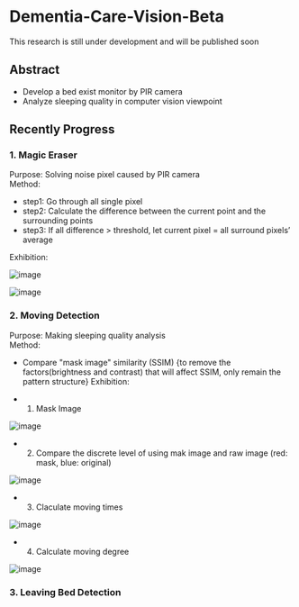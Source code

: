 # Dementia-Care-Vision-Beta
 
This research is still under development and will be published soon

## Abstract

- Develop a bed exist monitor by PIR camera
- Analyze sleeping quality in computer vision viewpoint

## Recently Progress

### 1. Magic Eraser

Purpose: Solving noise pixel caused by PIR camera<br>
Method: 
- step1: Go through all single pixel
- step2: Calculate the difference between the current point and the surrounding points
- step3: If all difference > threshold, let current pixel = all surround pixels’ average


Exhibition: 

![image](https://user-images.githubusercontent.com/56544982/147921171-7d7d4cd5-0028-40a6-a597-b28d9fed2fec.png)

![image](https://user-images.githubusercontent.com/56544982/147922056-4afca771-693d-4393-b1d5-3ed6c463ad08.png)


### 2. Moving Detection

Purpose: Making sleeping quality analysis<br>
Method:
- Compare "mask image" similarity (SSIM) {to remove the factors(brightness and contrast) that will affect SSIM, only remain the pattern structure}
Exhibition:

- 1. Mask Image

![image](https://user-images.githubusercontent.com/56544982/147926987-02e70bef-9e99-4a9b-83fc-f75a68c9a147.png)

- 2. Compare the discrete level of using mak image and raw image (red: mask, blue: original)

![image](https://user-images.githubusercontent.com/56544982/147926620-48c2f4e2-40b6-4c28-b4c3-7057c8e08daa.png)

- 3. Claculate moving times

![image](https://user-images.githubusercontent.com/56544982/147926773-f25537ed-c58e-490a-a0c6-90082427a394.png)

- 4. Calculate moving degree

![image](https://user-images.githubusercontent.com/56544982/147926796-cc4ed3cb-5b92-4f11-a020-e0e03b5cd778.png)

### 3. Leaving Bed Detection















